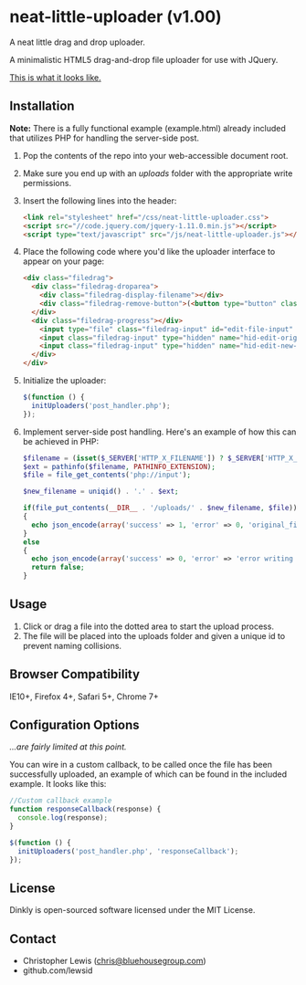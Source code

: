 neat-little-uploader (v1.00)
============================

A neat little drag and drop uploader.

A minimalistic HTML5 drag-and-drop file uploader for use with JQuery. 

[This is what it looks like.](https://raw.github.com/lewsid/neat-little-uploader/master/img/example.png)


Installation
------------

**Note:** There is a fully functional example (example.html) already included that utilizes PHP for handling the server-side post.

1. Pop the contents of the repo into your web-accessible document root.
2. Make sure you end up with an *uploads* folder with the appropriate write permissions.
3. Insert the following lines into the header:

    ```html
    <link rel="stylesheet" href="/css/neat-little-uploader.css">
    <script src="//code.jquery.com/jquery-1.11.0.min.js"></script>
    <script type="text/javascript" src="/js/neat-little-uploader.js"></script>
    ```
4. Place the following code where you'd like the uploader interface to appear on your page:

    ```html
    <div class="filedrag">
      <div class="filedrag-droparea">
        <div class="filedrag-display-filename"></div>
        <div class="filedrag-remove-button">(<button type="button" class="btn btn-xs btn-link filedrag-remove-file">remove</button>)</div>
      </div>
      <div class="filedrag-progress"></div>
        <input type="file" class="filedrag-input" id="edit-file-input" name="edit-file-input">
        <input class="filedrag-input" type="hidden" name="hid-edit-original-filename" id="hid-edit-original-filename">
        <input class="filedrag-input" type="hidden" name="hid-edit-new-filename" id="hid-edit-new-filename">
      </div>
    </div>
    ```

5. Initialize the uploader:

    ```javascript
    $(function () {
      initUploaders('post_handler.php');
    });
    ```
    
6. Implement server-side post handling. Here's an example of how this can be achieved in PHP:

    ```php
    $filename = (isset($_SERVER['HTTP_X_FILENAME']) ? $_SERVER['HTTP_X_FILENAME'] : false);
    $ext = pathinfo($filename, PATHINFO_EXTENSION);
    $file = file_get_contents('php://input');

    $new_filename = uniqid() . '.' . $ext;

    if(file_put_contents(__DIR__ . '/uploads/' . $new_filename, $file))
    {
      echo json_encode(array('success' => 1, 'error' => 0, 'original_filename' => $filename, 'new_filename' => $new_filename));
    }
    else
    {
      echo json_encode(array('success' => 0, 'error' => 'error writing file'));
      return false;
    }
    ```

    
Usage
-----

1. Click or drag a file into the dotted area to start the upload process. 
2. The file will be placed into the uploads folder and given a unique id to prevent naming collisions.


Browser Compatibility
---------------------

IE10+, Firefox 4+, Safari 5+, Chrome 7+


Configuration Options
---------------------

*...are fairly limited at this point.*

You can wire in a custom callback, to be called once the file has been successfully uploaded, an example of which can be found in the included example. It looks like this:

```javascript
//Custom callback example
function responseCallback(response) {
  console.log(response);
}

$(function () {
  initUploaders('post_handler.php', 'responseCallback');
});
```


License
-------

Dinkly is open-sourced software licensed under the MIT License.


Contact
-------

- Christopher Lewis (chris@bluehousegroup.com)
- github.com/lewsid
